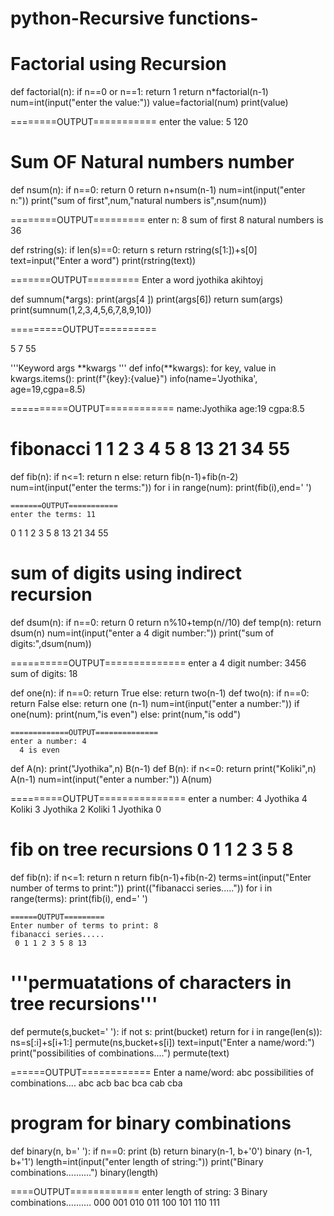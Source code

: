 # python-Recursive functions-
# Factorial using Recursion
def factorial(n):
    if n==0 or n==1:
        return 1
    return n*factorial(n-1)
num=int(input("enter the value:"))
value=factorial(num)
print(value)


========OUTPUT===========
enter the value: 5
120

# Sum OF Natural numbers number
def nsum(n):
    if n==0:
        return 0
    return n+nsum(n-1)
num=int(input("enter n:"))
print("sum of first",num,"natural numbers is",nsum(num))

========OUTPUT=========
enter n: 8
sum of first 8 natural numbers is 36


def rstring(s):
    if len(s)==0:
        return s
    return rstring(s[1:])+s[0]
text=input("Enter a word")
print(rstring(text))

=======OUTPUT=========
Enter a word jyothika
akihtoyj


def sumnum(*args):
    print(args[4 ])
    print(args[6])
    return sum(args)
print(sumnum(1,2,3,4,5,6,7,8,9,10))

=========OUTPUT==========

5
7
55




'''Keyword args **kwargs  '''
def info(**kwargs):
    for key, value in kwargs.items():
        print(f"{key}:{value}")
info(name='Jyothika', age=19,cgpa=8.5)


==========OUTPUT============
name:Jyothika
age:19
cgpa:8.5


# fibonacci 1 1 2 3 4 5 8 13 21 34 55
def fib(n):
    if n<=1:
        return n
    else:
        return fib(n-1)+fib(n-2)
num=int(input("enter the terms:"))
for i in range(num):
    print(fib(i),end=' ')

    =======OUTPUT===========
    enter the terms: 11
  0 1 1 2 3 5 8 13 21 34 55 




# sum of digits using indirect recursion
  def dsum(n):
    if n==0:
        return 0
    return n%10+temp(n//10)
def temp(n):
    return dsum(n)
num=int(input("enter a 4 digit number:"))
print("sum of digits:",dsum(num))

==========OUTPUT==============
enter a 4 digit number: 3456
sum of digits: 18



def one(n):
    if n==0:
        return True
    else:
        return two(n-1)
def two(n):
    if n==0:
        return False
    else:
        return one (n-1)
num=int(input("enter a number:"))
if one(num):
    print(num,"is even")
else:
    print(num,"is odd")

    =============OUTPUT==============
    enter a number: 4
      4 is even



def A(n):
    print("Jyothika",n)
    B(n-1)
def B(n):
    if n<=0:
        return
    print("Koliki",n)
    A(n-1)
num=int(input("enter a number:"))
A(num)

=========OUTPUT===============
enter a number: 4
Jyothika 4
Koliki 3
Jyothika 2
Koliki 1
Jyothika 0




# fib on tree recursions 0 1 1 2 3 5 8
def fib(n):
    if n<=1:
        return n
    return fib(n-1)+fib(n-2)
terms=int(input("Enter number of terms to print:"))
print(("fibanacci series....."))
for i in range(terms):
    print(fib(i), end=' ')

    ======OUTPUT=========
    Enter number of terms to print: 8
    fibanacci series.....
     0 1 1 2 3 5 8 13 



# '''permuatations of characters in tree recursions'''
def permute(s,bucket=' '):
    if not s:
        print(bucket)
        return
    for i in range(len(s)):
        ns=s[:i]+s[i+1:]
        permute(ns,bucket+s[i])
text=input("Enter a name/word:")
print("possibilities of combinations....")
permute(text)

======OUTPUT============
Enter a name/word: abc
possibilities of combinations....
 abc
 acb
 bac
 bca
 cab
 cba



# program for binary combinations
 def binary(n, b=' '):
    if n==0:
        print (b)
        return
    binary(n-1, b+'0')
    binary (n-1, b+'1')
length=int(input("enter length of string:"))
print("Binary combinations..........")
binary(length)


====OUTPUT============
enter length of string: 3
Binary combinations..........
 000
 001
 010
 011
 100
 101
 110
 111

